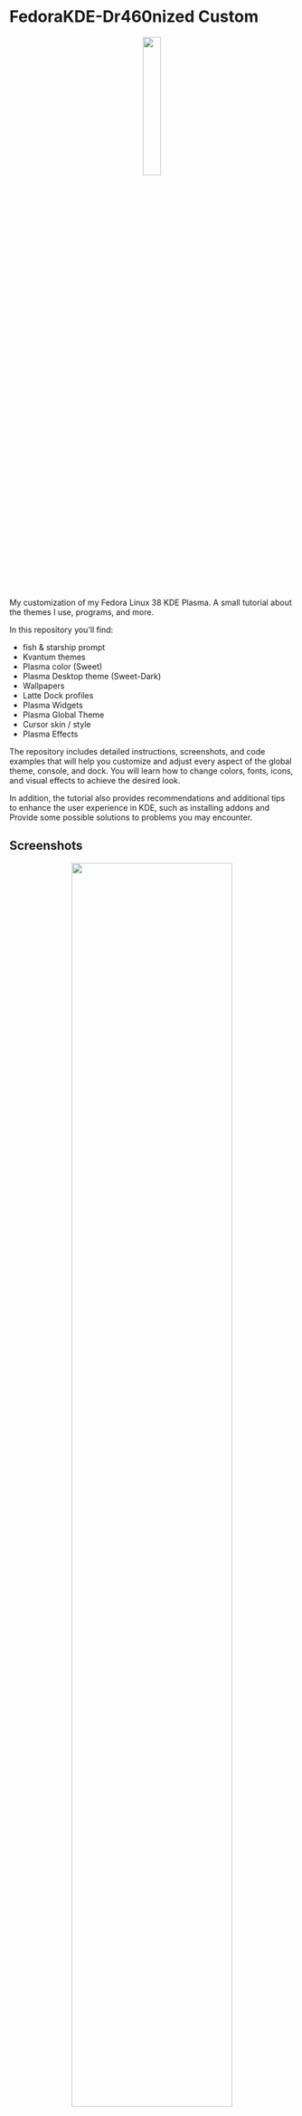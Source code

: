 # FedoraKDE-Dr460nized Custom

<p align="center">
<a><img src="https://i.imgur.com/GW2L0Oc.png" style="height: 25%; width:25%;"/></center></a></p>

My customization of my Fedora Linux 38 KDE Plasma. A small tutorial about the themes I use, programs, and more.

In this repository you'll find:

- fish & starship prompt
- Kvantum themes
- Plasma color (Sweet)
- Plasma Desktop theme (Sweet-Dark)
- Wallpapers
- Latte Dock profiles
- Plasma Widgets
- Plasma Global Theme
- Cursor skin / style
- Plasma Effects

The repository includes detailed instructions, screenshots, and code examples that will help you customize and adjust every aspect of the global theme, console, and dock. You will learn how to change colors, fonts, icons, and visual effects to achieve the desired look.

In addition, the tutorial also provides recommendations and additional tips to enhance the user experience in KDE, such as installing addons and Provide some possible solutions to problems you may encounter.

## Screenshots

<p align="center">
<a><img src="https://i.imgur.com/kTh9IPc.png" style="height: 75%; width:75%;"/></center></a></p>
<p align="center">
<a><img src="https://i.imgur.com/zXiucom.png" style="height: 75%; width:75%;"/></center></a></p>
<p align="center">
<a><img src="https://i.imgur.com/5Owzmsy.jpg" style="height: 75%; width:75%;"/></center></a></p>
<p align="center">
<a><img src="https://i.imgur.com/lYEXonT.jpg" style="height: 75%; width:75%;"/></center></a></p>


## Details of my PC

- **OS:** [Fedora 38 KDE Plasma](https://fedoraproject.org/spins/kde/)
- **WM:** [kwin](https://userbase.kde.org/KWin)
- **Terminal:** [fish](https://fishshell.com)
- **Terminal Font:** [Hack Nerd Font 13](https://www.nerdfonts.com)
- **Editor:** [nano](https://www.nano-editor.org)
- **Theme:** [Plasma, Sweet-Dark (GTK2/3)](https://github.com/EliverLara/Sweet)
- **Theme Icons:** [BeautyLine](https://store.kde.org/p/1425426/)


## Setup / Installation

## Index: 

- [Download some resources](https://github.com/trbureiyan/fedorakde-dragonized/tree/e531906706c08d57b860d29954215e622c3b25bc/Resources) Credits to [@Sandip Sky](https://www.youtube.com/@sandipsky8756), Thanks for the resources.
  > There are files for Fish config, Starship prompt and Latte Dock profile.
- Tools that can we need
- Fonts
	- Optional fonts
	- Nerd Hacker Font
- Installing theme
	- Workspace Behavior
	- Startup and Shutdown
- Kvantum theme (Blur & transparency)
- Latte dock
	- Latte dock settings
	- Widgets
- Konsole Customization
	- Starship Prompt
- Wallpapers
- Recommendations

### Tools that we need

- 7z
- wget


#### We can start with something easy: installing fonts that I use.

##### Optional Fonts:

One of my favorite sources that you can implement them in your Linux customization however you want. These include:

- losevka
- Icomoon
- Material


###### 1. Installing opcional fonts:

**Iosevka**

---

> First, let's enter the fonts folder.
``` sh
cd /usr/share/fonts
```

> In root we'll to download a ZIP file.
``` sh
wget http://fontlot.com/downfi1e/5baeb08d06494fc84dbe36210f6fOad5.105610
```

> With 7z we can see the resources of the ZIP
``` sh
7z l 5baeb08d06494fc84dbe36210f6fOad5.105610
```

>Let's move the ZIP and rename them like:
``` sh
mv 5baeb08d06494fc84dbe36210f6fOad5.105610 compressed.zip
```

> And unzip it for the fonts folder.

``` sh
unzip compressed.zip
```

> We can now remove the ZIP file.

``` sh
rm compressed.zip
```

> With `find`, we can locate the font files that we'll use:

``` sh
find . | grep • "\.ttf$" while read line; do cp $line .; done
```
 
> Now we'll to remove the next directory:

``` sh
rm —r iosevka—2.2.1/
rm —r iosevka—slab-2.2.1/
```

> Finally, with `ls` we can confirm that the fonts are in the folder

**Icomoon** 

---
First, Let's download [the ZIP](https://icomoon.io/#icons-icomoon)

> Now, we move the zip to the actual directory:

``` sh
mv /home/"Type your user"/Downloads/"Name of icomoon font".zip .
```

> Unzip the file:

``` sh
unzip "Name of icomoon font".zip
```


> We move everything that ends in .ttf to the directory:

``` sh
mv icomoon/* . t tf
rm —r f icomoon
```


##### FiraSans & Hack Nerd Font

---

FiraSans fonts are at [/Resources](https://github.com/trbureiyan/fedorakde-dragonized/tree/0dafff438736cedeccac612491e9bd603df623eb/Resources/FiraSans_fonts)

> Try to click them and install the fonts, but if an error appears, let's try the next steps:

In your File manager, go to `/usr/share/fonts` and paste .ttf files on there.

**For Hack Nerd Font:**

Let's download the [fonts](https://www.nerdfonts.com/font-downloads):

> Move the ZIP files to the actual directory (/usr/share/fonts).

``` sh
mv /home/"Type your user"/Downloads/"Name of the Hack nerd font".zip .
```

> And unzip the font files:

``` sh
unzip "Name of the Hack nerd font".zip
```

### Installing theme
---

To install our theme, first open system settings, go to Appearance > Global Theme > Get New Global Themes.

![image](https://github.com/trbureiyan/fedorakde-dragonized/assets/111925453/2063e60e-9831-4437-bc2d-b595c954a5ed)

Search for Sweet KDE by Eliverlara and install it.

![image](https://github.com/trbureiyan/fedorakde-dragonized/assets/111925453/0e23c463-ddd4-4845-b305-0dd738a7571b)


Once you have the global theme installed, go to Application style > Configure GNOME/GTK Application Style... > Get New GNOME/GTK Application Styles.

![image](https://github.com/trbureiyan/fedorakde-dragonized/assets/111925453/5f918ca5-4b10-45e0-85c7-07f3c4f9ec43)


Search for Sweet by Eliverlara (it may appear as "Sweet - New flavor").

![image](https://github.com/trbureiyan/fedorakde-dragonized/assets/111925453/405928fe-7e07-41a5-a391-5f1b37ba83b7)


Now, select Sweet-dark GTK Theme.

![image](https://github.com/trbureiyan/fedorakde-dragonized/assets/111925453/05ed2a3d-cb0d-4001-9edf-66d8508a3eff)


Well. Now confirm that you have installed sweet plasma style and Sweet colors.

For our window customization, go to Window Decoration and apply the next setting:

![image](https://github.com/trbureiyan/fedorakde-dragonized/assets/111925453/b3e80d57-0e2e-4738-9907-2efe39341e99)


In Fonts, you can add the fonts that we installed previously like Fira Sans or Hack Nerd.

![image](https://github.com/trbureiyan/fedorakde-dragonized/assets/111925453/0a60ec61-f3bc-4b3f-b462-f8ac286d4de8)


In Icons, we'll use BeautyLine, so go to Download New Icons, search for BeautyLine by sajjad606, and install it.

![image](https://github.com/trbureiyan/fedorakde-dragonized/assets/111925453/8a3981de-56ef-4ce0-861a-59dbebc26198)
![image](https://github.com/trbureiyan/fedorakde-dragonized/assets/111925453/b49973f3-de59-44f5-9735-1a1d46be2157)


To use the chroma RGB cursor, go to Cursors > Get New Cursors, search for chroma cursor by vidmo1337, and install it.

![image](https://github.com/trbureiyan/fedorakde-dragonized/assets/111925453/8baf2b18-7b76-4298-a6bb-5489fc1ab3f9)
![image](https://github.com/trbureiyan/fedorakde-dragonized/assets/111925453/c1212caa-c147-4487-998e-92513d6b6a0d)


You can use the splash screen that you like the most by seeking to Get New Splash Screens, or if you prefer, deactivate the splash screen. In my case, I use the Arch splash.

![image](https://github.com/trbureiyan/fedorakde-dragonized/assets/111925453/26312221-7baa-4e61-8706-7a710558c353)


#### Workspace Behavior
---

##### Desktop Effects

![image](https://github.com/trbureiyan/fedorakde-dragonized/assets/111925453/c7ec6301-da09-4291-be63-d269b6fde311)


We'll install Wobbly windows and Magic lamp. Search for Wobbly windows and turn it on, following the settings for the effect.

![image](https://github.com/trbureiyan/fedorakde-dragonized/assets/111925453/27c8d784-e56b-43a0-8388-9860aabdaba8)
![image](https://github.com/trbureiyan/fedorakde-dragonized/assets/111925453/b7f8bf47-7ebc-4465-8647-fd02a8609eab)

Also, enable Magic Lamp:

![image](https://github.com/trbureiyan/fedorakde-dragonized/assets/111925453/e1f75ffd-041e-4aaf-8e33-0ed162cdf416)

If you don't find Magic Lamp in your Desktop Effects, you can search for it in Get New Desktop Effects.

##### Screen Edges

As we will use Latte Dock and the top bar, to avoid inconvenience, let's disable the screen edges:

![image](https://github.com/trbureiyan/fedorakde-dragonized/assets/111925453/9b990877-bd94-4b75-a2cc-68ab3d6acc4c)


#### Startup and Shutdown

You can still use the Breeze login screen, but I like the Nordic login screen by Eliver Lara.

![image](https://github.com/trbureiyan/fedorakde-dragonized/assets/111925453/a5b9de6e-6dfd-43a1-85a5-2d7e48702669)


### Kvantum Theme

We'll install a theme with blur and transparency for Dolphin and Konsole.

First, we need the Kvantum engine. So let's go to Discover Store, search for Kvantum, and install the one called "Kvantum theme engine".

![image](https://github.com/trbureiyan/fedorakde-dragonized/assets/111925453/4cac0d16-21c9-4552-963b-42b44a649132)


> If you encounter errors during installation, restart your computer and try again.

Now, go to [download](https://store.kde.org/p/1294013/) Sweet KDE theme for kvantum in the [next link](https://store.kde.org/p/1294013/).

Choose "Sweet-transparent-toolbar.tar.xz".

![image](https://github.com/trbureiyan/fedorakde-dragonized/assets/111925453/fdae0e7f-ff9f-493a-a885-dfb651878a06)


Extract the zip archive

![image](https://github.com/trbureiyan/fedorakde-dragonized/assets/111925453/a3ea469c-2533-4ed4-a01d-b0345113173a)


Now, open Kvantum Manager to proceed with the installation of the theme

> If the program doesn't open on the first try, try opening it again.

![image](https://github.com/trbureiyan/fedorakde-dragonized/assets/111925453/60449de8-1852-49eb-b6e3-35c869d11c59)

Select the theme that we downloaded previously and install it

![image](https://github.com/trbureiyan/fedorakde-dragonized/assets/111925453/fedaafe5-19d0-45e1-a635-496d01321b13)


Go to the next tab, ("Change / Delete Theme") and select "Sweet-transparent-toolbar"

![image](https://github.com/trbureiyan/fedorakde-dragonized/assets/111925453/812069b6-0706-45a2-b268-f878fecc3d89)

Well, now return to System Settings > Appearance > Application Style, select and apply kvantum-dark.

### Latte Dock

---

Search for "KDE Plasma Desktop - Latte" in the Discover Store and install it.

![image](https://github.com/trbureiyan/fedorakde-dragonized/assets/111925453/81660601-92fb-4af7-a924-0f9d26e61247)

Before customizing our Latte Dock and adding a top bar, let's install some widgets that we need:

First, go to your desktop, right-click, and select "Add Widgets"

![image](https://github.com/trbureiyan/fedorakde-dragonized/assets/111925453/160203ac-2d9b-450a-9aa5-388688fa6dfe)

In the Widgets window, go to "Get New Widgets"

![image](https://github.com/trbureiyan/fedorakde-dragonized/assets/111925453/376c9027-b771-4ee6-9c49-8a99b2412c10)

Search for the Window Buttons Applet by himdek.

![image](https://github.com/trbureiyan/fedorakde-dragonized/assets/111925453/1aae4f19-854c-4cc5-b7d3-92388be3b09b)

And the Window Title Applet by Psifidotos.

![image](https://github.com/trbureiyan/fedorakde-dragonized/assets/111925453/f4b42674-43ba-4d66-b749-d98d4a875758)

To fully apply the window title and avoid issues, go to your System Settings > Workspace > Window Management > KWin Scripts > Get New Scripts.

![image](https://github.com/trbureiyan/fedorakde-dragonized/assets/111925453/fc33be5c-4fd5-472e-8ec9-bb23d9ad0cb8)

Then, install "Hide Titles" by bahamondev.

![image](https://github.com/trbureiyan/fedorakde-dragonized/assets/111925453/4fb2585b-c46a-4252-9de3-865777a4b370)

#### Latte Dock Settings

---

Now, let's customize Latte Dock. To do this, open Latte Dock or right-click on any icon in the bottom bar and select "Configure Latte..."

![image](https://github.com/trbureiyan/fedorakde-dragonized/assets/111925453/4fc06ad7-da49-4972-830f-5c36a6886c35)


> If the settings don't open on the first try, try opening them again.

In the settings, go to the Layouts Editor tab. You will have the Default profile. We'll install our Dr460nized profile. To do this, select "Import" > "Import From Local File..."

![image](https://github.com/trbureiyan/fedorakde-dragonized/assets/111925453/1c2a8d57-7f02-4634-9186-85a4881c3b30)


And import [the file](https://github.com/trbureiyan/fedorakde-dragonized/blob/main/Resources/Dr460nized.layout.latte).

![image](https://github.com/trbureiyan/fedorakde-dragonized/assets/111925453/8ae32876-39b7-4eeb-8b50-6cb8f0197d94)


Now, select the new profile and click on "Switch"

![image](https://github.com/trbureiyan/fedorakde-dragonized/assets/111925453/89cd9ef0-4621-4f57-9fb2-cb2ba29e1330)


And now we have the dock both up and down.

Now you can discard or remove the KDE dock:

Right-click on the taskbar > Enter Edit Mode > Remove Panel.

![image](https://github.com/trbureiyan/fedorakde-dragonized/assets/111925453/cd5cbfda-d56c-4cdc-8ffe-885f93178b90)
![image](https://github.com/trbureiyan/fedorakde-dragonized/assets/111925453/dbe14c36-0374-4f62-a72b-f71100722809)


Now, you can remove the white icons or launchers without an icon by right-clicking and selecting "Unpin Launcher."

![image](https://github.com/trbureiyan/fedorakde-dragonized/assets/111925453/7e5e6417-7368-4c90-b14b-76c5c374dea9)


#### Widgets

---

If you don't have the widgets in the top bar, like the window buttons we installed previously, you can add them by following these steps:

Go to Widgets by right-clicking on the bottom or top tab > "Add Widgets"

![image](https://github.com/trbureiyan/fedorakde-dragonized/assets/111925453/915ed76b-f8c3-4197-b172-518cf19c557c)


Search for Window Button and drag it to the top bar on the left side.

![image](https://github.com/trbureiyan/fedorakde-dragonized/assets/111925453/53f87021-cbd2-406e-a6a1-6df99e266167)


Now, let's configure the Window Buttons widget on the top bar.

Go to "Edit Panel"

![image](https://github.com/trbureiyan/fedorakde-dragonized/assets/111925453/ca03505b-3470-4a17-b4c9-fb536300d255)


Configure the Window Button.

![image](https://github.com/trbureiyan/fedorakde-dragonized/assets/111925453/2c211bf0-78e5-490c-a451-9fbffe1fc088)


And make sure that these settings are similar to my settings.

![image](https://github.com/trbureiyan/fedorakde-dragonized/assets/111925453/7193b933-b3c7-4879-a7d8-5ed709e6c8e1)


Now, let's install other widgets.

As before, search for "Better Application Dashboard" by himdek. Right-click on the bar > "Add Widgets" > "Get New Widgets."

![image](https://github.com/trbureiyan/fedorakde-dragonized/assets/111925453/8e9958fc-8c96-4b8b-9bc1-0aad9209a939)


And add the widget to the top bar.

![image](https://github.com/trbureiyan/fedorakde-dragonized/assets/111925453/a00d342e-0116-45b6-8016-9b818589ce35)


You can also configure the widget, such as changing the icon.

![image](https://github.com/trbureiyan/fedorakde-dragonized/assets/111925453/1d5a439e-5394-40f4-8201-8b7444e4ed10)
![image](https://github.com/trbureiyan/fedorakde-dragonized/assets/111925453/f4498593-59cb-4d7a-941c-d37719c44b88)


And add a shortcut to access it.

![image](https://github.com/trbureiyan/fedorakde-dragonized/assets/111925453/871d8491-b236-4a1f-9e56-86243be909dd)


> If you can't find the widget in the previous step, try finding it in the Discover Store > Plasma Addons > Plasma Widgets.

![image](https://github.com/trbureiyan/fedorakde-dragonized/assets/111925453/e4ca6ef5-d20c-4492-9760-2d89418d5590)


Now that we're in Plasma Widgets, let's install our clock widget for the desktop. Search for "Clear Clock" by qewer.

![image](https://github.com/trbureiyan/fedorakde-dragonized/assets/111925453/e485e791-4520-4b31-a3d5-21254ace3424)
![image](https://github.com/trbureiyan/fedorakde-dragonized/assets/111925453/9dd69e1a-3e14-46d1-9f14-917a82bf804f)


Right-click on any empty space on your desktop and select "Add Widgets." Drag Clear Dock onto the desktop. If you want to configure it, just right-click on it.

![image](https://github.com/trbureiyan/fedorakde-dragonized/assets/111925453/14fafedf-86c9-4921-83e4-acb3bdfb2617)

> If you have issues, or it bothers you that sometimes there are problems with some applications because it may not fit well or interfere with the top panel, you can make it hide automatically.

Right-click on any tab, and enter in Edit panel

![image](https://github.com/trbureiyan/fedorakde-dragonized/assets/111925453/2e67d9b5-7a5e-49f7-9bee-3a0a606f4b38)

On latte configuration, search for Visibility and turn on Auto Hide.

![image](https://github.com/trbureiyan/fedorakde-dragonized/assets/111925453/23f79a77-8b4d-45db-9cb5-67413249fd68)


### Konsole Customization

For our shell, we need to install fish first:

In Konsole / Shell run:


``` sh
sudo dnf install fish
```

Once fish is installed, let's enter Konsole Settings:

First, enter Profiles, create a New profile with the name that you prefer. In my case, I named the profile "Dragonized."

![image](https://github.com/trbureiyan/fedorakde-dragonized/assets/111925453/a23cb652-ea0b-4b93-8ac0-92cdc36a1041)


Edit the profile, and ad `/bin/fish` in Command:

![image](https://github.com/trbureiyan/fedorakde-dragonized/assets/111925453/86f199c3-c4f0-40fa-8a05-f7259192dd09)


Go to Appearance, select Edit, and set these settings:

![image](https://github.com/trbureiyan/fedorakde-dragonized/assets/111925453/f8cd1c4d-ac14-4976-8d41-3a62524c1fb4)
![image](https://github.com/trbureiyan/fedorakde-dragonized/assets/111925453/1c24a778-5b81-4d4f-9c69-576c2ea376e0)


In font, use Hack Nerd Font that we installed previously.

Now you can Apply and close the window, and finally set the new profile as Default.

#### Starship Prompt

Let's install the Starship Prompt.
First got to [starship.rs](https://starship.rs) and follow the installation instructions.

![image](https://github.com/trbureiyan/fedorakde-dragonized/assets/111925453/80953f5e-4854-4f41-b813-954ae96a5aaf)


> You can check [the documentation](https://starship.rs/guide/) for more customization.

To follow the customization, copy the fish folder and starship archive.

![image](https://github.com/trbureiyan/fedorakde-dragonized/assets/111925453/54579b37-55bc-482a-8157-4d1224db437c)


Go to your home directory and press ctrl + h to see the hidden folders.

![image](https://github.com/trbureiyan/fedorakde-dragonized/assets/111925453/04c92d0d-77ed-484e-ad63-cc7a720f0f55)

Enter on .config

![image](https://github.com/trbureiyan/fedorakde-dragonized/assets/111925453/bf4b7156-84d6-403f-b0bc-3d0378f1130e)


And paste the files that you copied previously into the folder.

![image](https://github.com/trbureiyan/fedorakde-dragonized/assets/111925453/f5236539-078b-4249-8db7-113f89502d5b)


Close Konsole and open it again; now you will see the customized prompt.

![image](https://github.com/trbureiyan/fedorakde-dragonized/assets/111925453/d44e8607-33c9-4a02-8324-577f3f2b4dad)


And that concludes the customization, but you can customize more and refer to the [starship.rs](https://starship.rs/) documentation.

Customize the fish shell by typing:
``` sh
fish_config
```
In Konsole. An HTML page will be displayed where you can configure your shell.

Thank you for reading and following this repository.

You can follow me on Instagram, Facebook, and Twitter as @trbureiyan.

See you!


## Wallpapers
---

![aestheticjapanese_wallpaper-transformed](https://github.com/trbureiyan/fedorakde-dragonized/assets/111925453/61bd3895-8242-4810-91e1-c0fb7365708d)
![japanesesamurai_wallpaper-transformed](https://github.com/trbureiyan/fedorakde-dragonized/assets/111925453/f9ae4308-ee01-4eec-b819-80a13d2b1cb6)


## Recommendations
---

Don't remove the notification bar from the top bar because it may disable music control, and you will not be able to adjust the volume with any key.

---
